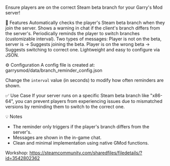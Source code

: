 Ensure players are on the correct Steam beta branch for your Garry's Mod server!

🧩 Features
Automatically checks the player's Steam beta branch when they join the server.
Shows a warning in chat if the client's branch differs from the server's.
Periodically reminds the player to switch branches (customizable interval).
Two types of messages:
Player is not on the beta, server is → Suggests joining the beta.
Player is on the wrong beta → Suggests switching to correct one.
Lightweight and easy to configure via JSON.

⚙️ Configuration
A config file is created at:
garrysmod/data/branch_reminder_config.json

Change the `interval` value (in seconds) to modify how often reminders are shown.

✅ Use Case
If your server runs on a specific Steam beta branch like "x86-64", you can prevent players from experiencing issues due to mismatched versions by reminding them to switch to the correct one.

💡 Notes
- The reminder only triggers if the player's branch differs from the server's.
- Messages are shown in the in-game chat.
- Clean and minimal implementation using native GMod functions.

Workshop: https://steamcommunity.com/sharedfiles/filedetails/?id=3542802362
